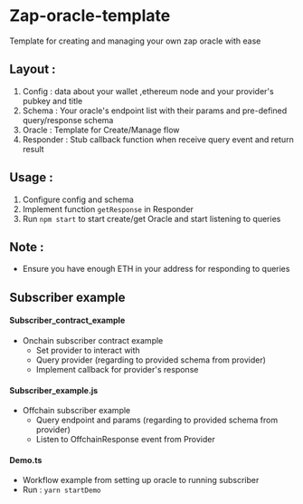 # Zap-oracle-template

Template for creating and managing your own zap oracle with ease

## Layout :

1. Config : data about your wallet ,ethereum node and your provider's pubkey and title
2. Schema : Your oracle's endpoint list with their params and pre-defined query/response schema
3. Oracle : Template for Create/Manage flow
4. Responder :  Stub callback function when receive query event and return result

## Usage :

1. Configure config and schema
2. Implement function `getResponse` in Responder
3. Run `npm start` to start create/get Oracle and start listening to queries   

## Note :

- Ensure you have enough ETH in your address for responding to queries

## Subscriber example

#### Subscriber_contract_example

- Onchain subscriber contract example
    + Set provider to interact with
    + Query provider (regarding to provided schema from provider)
    + Implement callback for provider's response

#### Subscriber_example.js

- Offchain subscriber example
    + Query endpoint and params (regarding to provided schema from provider)
    + Listen to OffchainResponse event from Provider

#### Demo.ts
- Workflow example from setting up oracle to running subscriber
- Run : `yarn startDemo`
